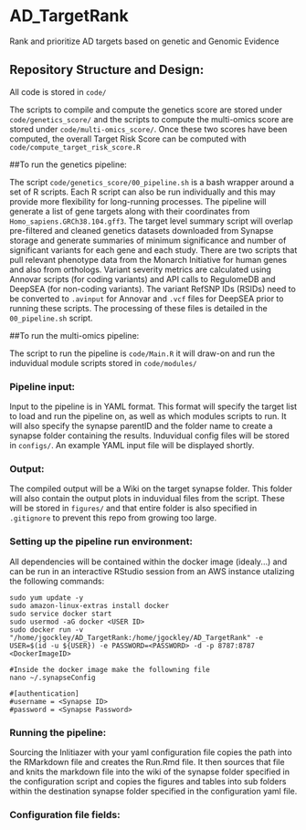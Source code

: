 # AD_TargetRank
Rank and prioritize AD targets based on genetic and Genomic Evidence


## Repository Structure and Design:

All code is stored in ```code/```

The scripts to compile and compute the genetics score are stored under ```code/genetics_score/``` and the scripts to compute the multi-omics score are stored under ```code/multi-omics_score/```. Once these two scores have been computed, the overall Target Risk Score can be computed with ```code/compute_target_risk_score.R```

##To run the genetics pipeline:

The script ```code/genetics_score/00_pipeline.sh``` is a bash wrapper around a set of R scripts. Each R script can also be run individually and this may provide more flexibility for long-running processes. The pipeline will generate a list of gene targets along with their coordinates from ```Homo_sapiens.GRCh38.104.gff3```. The target level summary script will overlap pre-filtered and cleaned genetics datasets downloaded from Synapse storage and generate summaries of minimum significance and number of significant variants for each gene and each study. There are two scripts that pull relevant phenotype data from the Monarch Initiative for human genes and also from orthologs. Variant severity metrics are calculated using Annovar scripts (for coding variants) and API calls to RegulomeDB and DeepSEA (for non-coding variants). The variant RefSNP IDs (RSIDs) need to be converted to ```.avinput``` for Annovar and ```.vcf``` files for DeepSEA prior to running these scripts. The processing of these files is detailed in the ```00_pipeline.sh``` script. 

##To run the multi-omics pipeline:

The script to run the pipeline is ```code/Main.R``` it will draw-on and run the induvidual module scripts stored in ```code/modules/```

### Pipeline input:

Input to the pipeline is in YAML format. This format will specify the target list to load and run the pipeline on, as well as which modules scripts to run. It will also specify the synapse parentID and the folder name to create a synapse folder containing the results. Induvidual config files will be stored in ```configs/```. An example YAML input file will be displayed shortly.

### Output:

The compiled output will be a Wiki on the target synapse folder. This folder will also contain the output plots in induvidual files from the script. These will be stored in ```figures/``` and that entire folder is also specified in ```.gitignore``` to prevent this repo from growing too large.

### Setting up the pipeline run environment:

All dependencies will be contained within the docker image (idealy...) and can be run in an interactive RStudio session from an AWS instance utalizing the following commands:
```
sudo yum update -y
sudo amazon-linux-extras install docker
sudo service docker start
sudo usermod -aG docker <USER ID>
sudo docker run -v "/home/jgockley/AD_TargetRank:/home/jgockley/AD_TargetRank" -e USER=$(id -u ${USER}) -e PASSWORD=<PASSWORD> -d -p 8787:8787 <DockerImageID>

#Inside the docker image make the followning file
nano ~/.synapseConfig

#[authentication]
#username = <Synapse ID>
#password = <Synapse Password>

```

### Running the pipeline:

Sourcing the Inlitiazer with your yaml configuration file copies the path into the RMarkdown file and creates the Run.Rmd file. It then sources that file and knits the markdown file into the wiki of the synapse folder specified in the configuration script and copies the figures and tables into sub folders within the destination synapse folder specified in the configuration yaml file.

### Configuration file fields:

